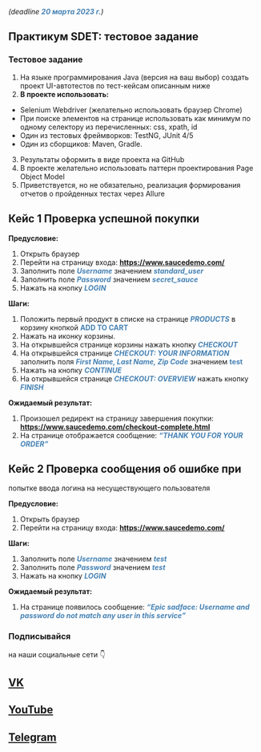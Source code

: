 	 
*(deadline  **<b>20 марта 2023 г.</b>**)*
## Практикум SDET: тестовое задание

### Тестовое задание

1. На языке программирования Java (версия на ваш выбор) создать проект UI-автотестов по
   тест-кейсам описанным ниже
2. **В проекте использовать:**
- Selenium Webdriver (желательно использовать браузер Chrome)
- При поиске элементов на странице использовать как минимум по одному селектору из
  перечисленных: css, xpath, id
- Один из тестовых фреймворков: TestNG, JUnit 4/5
- Один из сборщиков: Maven, Gradle.

3. Результаты оформить в виде проекта на GitHub
4. В проекте желательно использовать паттерн проектирования Page Object Model
5. Приветствуется, но не обязательно, реализация формирования отчетов о пройденных
   тестах через Allure

## Кейс 1 Проверка успешной покупки
**Предусловие:**
1. Открыть браузер
2. Перейти на страницу входа: **https://www.saucedemo.com/**
3. Заполнить поле <b>*Username*</b> значением <b>*standard_user*</b>
4. Заполнить поле <b>***Password***</b> значением <b>*secret_sauce*</b>
5. Нажать на кнопку <b>*LOGIN*</b>

**Шаги:**
1. Положить первый продукт в списке на странице  <b>*PRODUCTS*</b> в корзину кнопкой <b>ADD TO CART</b>
2. Нажать на иконку корзины.
3. На открывшейся странице корзины нажать кнопку <b>*CHECKOUT*</b>
4. На открывшейся странице <b>*CHECKOUT: YOUR INFORMATION*</b> заполнить поля <b>*First Name, Last
   Name, Zip Code*</b> значением <b>test</b>
5. Нажать на кнопку <b>*CONTINUE*</b>
6. На открывшейся странице <b>*CHECKOUT: OVERVIEW*</b> нажать кнопку <b>*FINISH*</b>

**Ожидаемый результат:**
1. Произошел редирект на страницу завершения покупки:
   **https://www.saucedemo.com/checkout-complete.html**
2. На странице отображается сообщение: <b>*“THANK YOU FOR YOUR ORDER”*</b>

## Кейс 2 Проверка сообщения об ошибке при
попытке ввода логина на несуществующего
пользователя

**Предусловие:**
1. Открыть браузер
2. Перейти на страницу входа: **https://www.saucedemo.com/**

**Шаги:**
1. Заполнить поле <b>*Username*</b> значением <b>*test*</b>
2. Заполнить поле <b>*Password*</b> значением <b>*test*</b>
3. Нажать на кнопку <b>*LOGIN*</b>

**Ожидаемый результат:**
1. На странице появилось сообщение: <b>*“Epic sadface: Username and password do not match any
   user in this service”*</b>

### Подписывайся
на наши социальные сети 👇

## **[VK](https://vk.com/simbirsoft_team)**

## **[YouTube](https://www.youtube.com/user/SimbirSoft?app=desktop)**

## **[Telegram](https://t.me/simbirsoft_dev)**

<style>
b { color: SteelBlue }
</style>








